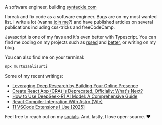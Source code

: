 A software engineer, building [syntackle.com](https://syntackle.com)

I break and fix code as a software engineer. Bugs are on my most wanted list. I write a lot (wanna [join me](https://syntackle.com/write/)?) and have published articles on several publications including css-tricks and freeCodeCamp.

Javascript is one of my favs and it's even better with Typescript. You can find me coding on my projects such as [rssed](https://rssed.netlify.app) and [better](https://github.com/murtuzaalisurti/better), or writing on my blog.

You can also find me on your terminal:

```bash
npx murtuzaalisurti
```

Some of my recent writings:

<!-- BLOG-POST-LIST:START -->
- [Leveraging Deep Research by Building Your Online Presence](https://syntackle.com/blog/leveraging-deep-research-by-building-an-online-presence/)
- [Create React App &lpar;CRA&rpar; is Deprecated, Officially: What&#39;s Next?](https://syntackle.com/blog/create-react-app-deprecated/)
- [How to Use DeepSeek-R1 AI Model: A Comprehensive Guide](https://syntackle.com/blog/deepseek-ai-model-and-openrouter/)
- [React Compiler Integration With Astro &lpar;Vite&rpar;](https://syntackle.com/blog/integrating-react-compiler-with-astro/)
- [11 VSCode Extensions I Use [2025]](https://syntackle.com/blog/vscode-extensions-2025/)
<!-- BLOG-POST-LIST:END -->

Feel free to reach out on my [socials](https://murtuzaalisurti.github.io/#socials). And, lastly, I love open-source. ❤️
